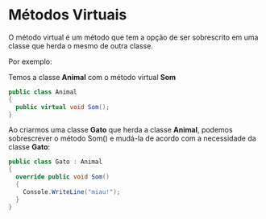 # Métodos Virtuais

O método virtual é um método que tem a opção de ser sobrescrito em uma classe que herda o mesmo de outra classe.

Por exemplo:

Temos a classe **Animal** com o método virtual **Som**

```c#
public class Animal
{
  public virtual void Som();
}
```

Ao criarmos uma classe **Gato** que herda a classe **Animal**, podemos sobrescrever o método Som() e mudá-la de acordo com a necessidade da classe **Gato**:

```c#
public class Gato : Animal
{
  override public void Som()
  {
    Console.WriteLine("miau!");
  }
}
````